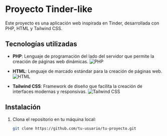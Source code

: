 # Proyecto Tinder-like

Este proyecto es una aplicación web inspirada en Tinder, desarrollada con PHP, HTML y Tailwind CSS.

## Tecnologías utilizadas

- **PHP**: Lenguaje de programación del lado del servidor que permite la creación de páginas web dinámicas.
  ![PHP](https://www.php.net/images/logos/new-php-logo.svg )

- **HTML**: Lenguaje de marcado estándar para la creación de páginas web.
  ![HTML](https://www.w3.org/html/logo/downloads/HTML5_Logo_512.png)

- **Tailwind CSS**: Framework de diseño que facilita la creación de interfaces modernas y responsivas.
  ![Tailwind CSS](https://miro.medium.com/v2/resize:fit:256/1*tAo_Mezmwa8X_os8hjFASw.png)

## Instalación

1. Clona el repositorio en tu máquina local:
   ```bash
   git clone https://github.com/tu-usuario/tu-proyecto.git
